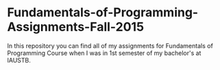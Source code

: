 # Fundamentals-of-Programming-Assignments-Fall-2015

In this repository you can find all of my assignments for Fundamentals of Programming Course when I was in 1st semester of my bachelor's at IAUSTB. 
